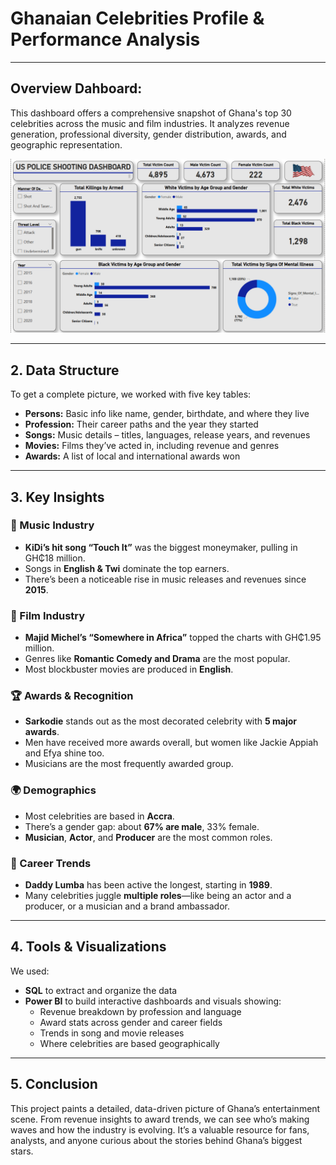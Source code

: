 
# Ghanaian Celebrities Profile & Performance Analysis

---

## Overview Dahboard:
This dashboard offers a comprehensive snapshot of Ghana's top 30 celebrities across the music and film industries. It analyzes revenue generation, professional diversity, gender distribution, awards, and geographic representation.

![Dashboard](https://github.com/ebolde-25/Power-BI-Projects/blob/069bb30fa389c4e76bee5eda9c0bd103640580a0/Image(s)/Dashboard_Image.PNG)

---

## 2. Data Structure

To get a complete picture, we worked with five key tables:

- **Persons:** Basic info like name, gender, birthdate, and where they live
- **Profession:** Their career paths and the year they started
- **Songs:** Music details – titles, languages, release years, and revenues
- **Movies:** Films they’ve acted in, including revenue and genres
- **Awards:** A list of local and international awards won

---

## 3. Key Insights

### 🎵 Music Industry

- **KiDi’s hit song “Touch It”** was the biggest moneymaker, pulling in GH₵18 million.
- Songs in **English & Twi** dominate the top earners.
- There’s been a noticeable rise in music releases and revenues since **2015**.

### 🎥 Film Industry

- **Majid Michel’s “Somewhere in Africa”** topped the charts with GH₵1.95 million.
- Genres like **Romantic Comedy and Drama** are the most popular.
- Most blockbuster movies are produced in **English**.

### 🏆 Awards & Recognition

- **Sarkodie** stands out as the most decorated celebrity with **5 major awards**.
- Men have received more awards overall, but women like Jackie Appiah and Efya shine too.
- Musicians are the most frequently awarded group.

### 🌍 Demographics

- Most celebrities are based in **Accra**.
- There’s a gender gap: about **67% are male**, 33% female.
- **Musician**, **Actor**, and **Producer** are the most common roles.

### 📅 Career Trends

- **Daddy Lumba** has been active the longest, starting in **1989**.
- Many celebrities juggle **multiple roles**—like being an actor and a producer, or a musician and a brand ambassador.

---

## 4. Tools & Visualizations

We used:

- **SQL** to extract and organize the data
- **Power BI** to build interactive dashboards and visuals showing:
  - Revenue breakdown by profession and language
  - Award stats across gender and career fields
  - Trends in song and movie releases
  - Where celebrities are based geographically

---

## 5. Conclusion

This project paints a detailed, data-driven picture of Ghana’s entertainment scene. From revenue insights to award trends, we can see who’s making waves and how the industry is evolving. It’s a valuable resource for fans, analysts, and anyone curious about the stories behind Ghana’s biggest stars.
